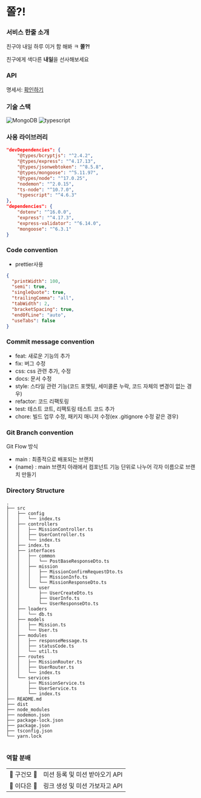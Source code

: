 # 쫄?!

### 서비스 한줄 소개

친구야 내일 하루 이거 함 해봐 ㅋ **쫄?!**

친구에게 색다른 **내일**을 선사해보세요

### API
명세서: <a href="https://iridescent-telephone-0f2.notion.site/API-9b890d37cb74461f90b8820ed3a30b7d
">확인하기</a>

### 기술 스택

![MongoDB](https://img.shields.io/badge/-mongoDB-40b33d?labelColor=white&logo=MongoDB)
![typescript](https://img.shields.io/badge/-typescript-3178c6?labelColor=white&logo=TypeScript)

### 사용 라이브러리

```json
"devDependencies": {
    "@types/bcryptjs": "^2.4.2",
    "@types/express": "^4.17.13",
    "@types/jsonwebtoken": "^8.5.8",
    "@types/mongoose": "^5.11.97",
    "@types/node": "^17.0.25",
    "nodemon": "^2.0.15",
    "ts-node": "^10.7.0",
    "typescript": "^4.6.3"
},
"dependencies": {
    "dotenv": "^16.0.0",
    "express": "^4.17.3",
    "express-validator": "^6.14.0",
    "mongoose": "^6.3.1"
}
```

### Code convention

- prettier사용

```json
{
  "printWidth": 100,
  "semi": true,
  "singleQuote": true,
  "trailingComma": "all",
  "tabWidth": 2,
  "bracketSpacing": true,
  "endOfLine": "auto",
  "useTabs": false
}
```

### Commit message convention

- feat: 새로운 기능의 추가
- fix: 버그 수정
- css: css 관련 추가, 수정
- docs: 문서 수정
- style: 스타일 관련 기능(코드 포맷팅, 세미콜론 누락, 코드 자체의 변경이 없는 경우)
- refactor: 코드 리팩토링
- test: 테스트 코트, 리팩토링 테스트 코드 추가
- chore: 빌드 업무 수정, 패키지 매니저 수정(ex .gitignore 수정 같은 경우)

### Git Branch convention

Git Flow 방식

- main : 최종적으로 배포되는 브랜치
- {name} : main 브랜치 아래에서 컴포넌트 기능 단위로 나누어 각자 이름으로 브랜치 만들기

### Directory Structure

```
.
├── src
│   ├── config
│   │   └── index.ts
│   ├── controllers
│   │   ├── MissionController.ts
│   │   ├── UserController.ts
│   │   └── index.ts
│   ├── index.ts
│   ├── interfaces
│   │   ├── common
│   │   │   └── PostBaseResponseDto.ts
│   │   ├── mission
│   │   │   ├── MissionConfirmRequestDto.ts
│   │   │   ├── MissionInfo.ts
│   │   │   └── MissionResponseDto.ts
│   │   └── user
│   │       ├── UserCreateDto.ts
│   │       ├── UserInfo.ts
│   │       └── UserResponseDto.ts
│   ├── loaders
│   │   └── db.ts
│   ├── models
│   │   ├── Mission.ts
│   │   └── User.ts
│   ├── modules
│   │   ├── responseMessage.ts
│   │   ├── statusCode.ts
│   │   └── util.ts
│   ├── routes
│   │   ├── MissionRouter.ts
│   │   ├── UserRouter.ts
│   │   └── index.ts
│   └── services
│       ├── MissionService.ts
│       ├── UserService.ts
│       └── index.ts
├── README.md
├── dist
├── node_modules
├── nodemon.json
├── package-lock.json
├── package.json
├── tsconfig.json
└── yarn.lock


```

### 역할 분배

<table>
    <tr align="center">
        <td>
           💛 구건모 💛
        </td>
        <td>
           미션 등록 및 미션 받아오기 API
        </td>
    </tr>
    <tr align="center">
        <td>
            💛 이다은 💛
        </td>
        <td>
            링크 생성 및 미션 가보자고 API
        </td>
    </tr>
</table>
